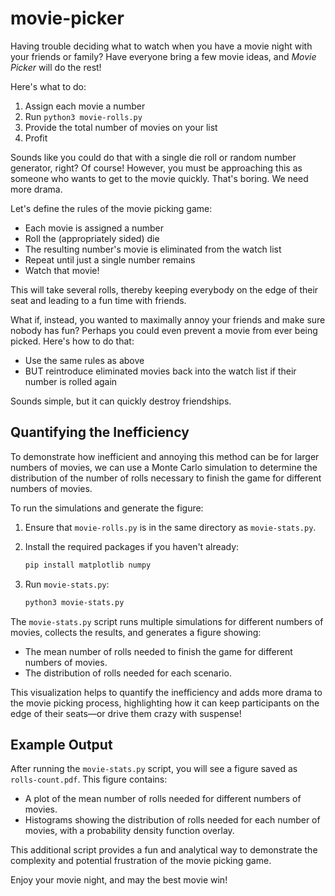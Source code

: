# movie-picker

Having trouble deciding what to watch when you have a movie night with your friends or family?
Have everyone bring a few movie ideas, and _Movie Picker_ will do the rest!

Here's what to do:

1. Assign each movie a number
2. Run `python3 movie-rolls.py`
3. Provide the total number of movies on your list
4. Profit

Sounds like you could do that with a single die roll or random number generator, right?
Of course!
However, you must be approaching this as someone who wants to get to the movie quickly.
That's boring.
We need more drama.

Let's define the rules of the movie picking game:

- Each movie is assigned a number
- Roll the (appropriately sided) die
- The resulting number's movie is eliminated from the watch list
- Repeat until just a single number remains
- Watch that movie!

This will take several rolls, thereby keeping everybody on the edge of their seat and leading to a fun time with friends.

What if, instead, you wanted to maximally annoy your friends and make sure nobody has fun?
Perhaps you could even prevent a movie from ever being picked.
Here's how to do that:

- Use the same rules as above
- BUT reintroduce eliminated movies back into the watch list if their number is rolled again

Sounds simple, but it can quickly destroy friendships.

## Quantifying the Inefficiency

To demonstrate how inefficient and annoying this method can be for larger numbers of movies, we can use a Monte Carlo simulation to determine the distribution of the number of rolls necessary to finish the game for different numbers of movies.

To run the simulations and generate the figure:

1. Ensure that `movie-rolls.py` is in the same directory as `movie-stats.py`.
2. Install the required packages if you haven't already:

    ```sh
    pip install matplotlib numpy
    ```

3. Run `movie-stats.py`:

    ```sh
    python3 movie-stats.py
    ```

The `movie-stats.py` script runs multiple simulations for different numbers of movies, collects the results, and generates a figure showing:

- The mean number of rolls needed to finish the game for different numbers of movies.
- The distribution of rolls needed for each scenario.

This visualization helps to quantify the inefficiency and adds more drama to the movie picking process, highlighting how it can keep participants on the edge of their seats—or drive them crazy with suspense!

## Example Output

After running the `movie-stats.py` script, you will see a figure saved as `rolls-count.pdf`. This figure contains:

- A plot of the mean number of rolls needed for different numbers of movies.
- Histograms showing the distribution of rolls needed for each number of movies, with a probability density function overlay.

This additional script provides a fun and analytical way to demonstrate the complexity and potential frustration of the movie picking game.

Enjoy your movie night, and may the best movie win!
